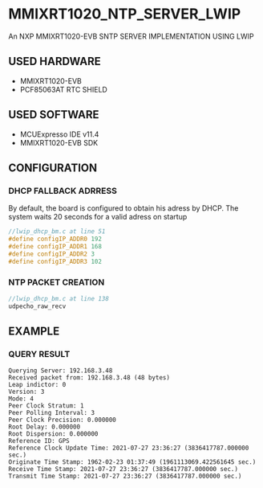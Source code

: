 # MMIXRT1020_NTP_SERVER_LWIP
An NXP MMIXRT1020-EVB SNTP SERVER IMPLEMENTATION USING LWIP


## USED HARDWARE

* MMIXRT1020-EVB
* PCF85063AT RTC SHIELD

## USED SOFTWARE

* MCUExpresso IDE v11.4
* MMIXRT1020-EVB SDK


## CONFIGURATION

### DHCP FALLBACK ADRRESS

By default, the board is configured to obtain his adress by DHCP. 
The system waits 20 seconds for a valid adress on startup
```c++
//lwip_dhcp_bm.c at line 51
#define configIP_ADDR0 192
#define configIP_ADDR1 168
#define configIP_ADDR2 3
#define configIP_ADDR3 102
```

### NTP PACKET CREATION

```c++
//lwip_dhcp_bm.c at line 138
udpecho_raw_recv
```

## EXAMPLE

### QUERY RESULT


```
Querying Server: 192.168.3.48
Received packet from: 192.168.3.48 (48 bytes)
Leap indictor: 0
Version: 3
Mode: 4
Peer Clock Stratum: 1
Peer Polling Interval: 3
Peer Clock Precision: 0.000000
Root Delay: 0.000000
Root Dispersion: 0.000000
Reference ID: GPS
Reference Clock Update Time: 2021-07-27 23:36:27 (3836417787.000000 sec.)
Originate Time Stamp: 1962-02-23 01:37:49 (1961113069.422561645 sec.)
Receive Time Stamp: 2021-07-27 23:36:27 (3836417787.000000 sec.)
Transmit Time Stamp: 2021-07-27 23:36:27 (3836417787.000000 sec.)
```
